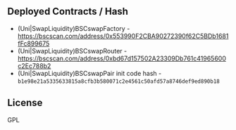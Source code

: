 ## Deployed Contracts / Hash


- (Uni|SwapLiquidity)BSCswapFactory - https://bscscan.com/address/0x553990F2CBA90272390f62C5BDb1681fFc899675
- (Uni|SwapLiquidity)BSCswapRouter  - https://bscscan.com/address/0xbd67d157502A23309Db761c41965600c2Ec788b2
- (Uni|SwapLiquidity)BSCswapPair init code hash - `b1e98e21a5335633815a8cfb3b580071c2e4561c50afd57a8746def9ed890b18`


## License
 GPL